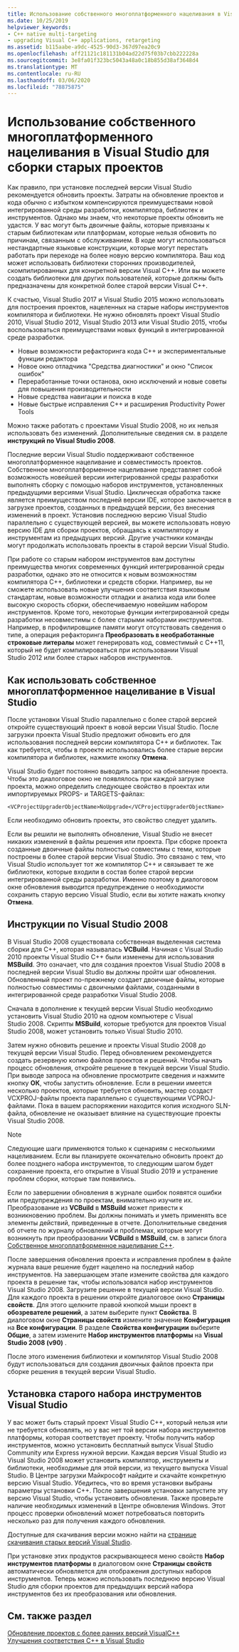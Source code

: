 ```yaml
---
title: Использование собственного многоплатформенного нацеливания в Visual Studio для сборки старых проектов
ms.date: 10/25/2019
helpviewer_keywords:
- C++ native multi-targeting
- upgrading Visual C++ applications, retargeting
ms.assetid: b115aabe-a9dc-4525-90d3-367d97ea20c9
ms.openlocfilehash: aff21121c181131b04ad22d75f03b7cbb222228a
ms.sourcegitcommit: 3e8fa01f323bc5043a48a0c18b855d38af3648d4
ms.translationtype: MT
ms.contentlocale: ru-RU
ms.lasthandoff: 03/06/2020
ms.locfileid: "78875875"
---
```

# <a name="use-native-multi-targeting-in-visual-studio-to-build-old-projects"></a>Использование собственного многоплатформенного нацеливания в Visual Studio для сборки старых проектов

Как правило, при установке последней версии Visual Studio рекомендуется обновить проекты. Затраты на обновление проектов и кода обычно с избытком компенсируются преимуществами новой интегрированной среды разработки, компилятора, библиотек и инструментов. Однако мы знаем, что некоторые проекты обновить не удастся. У вас могут быть двоичные файлы, которые привязаны к старым библиотекам или платформам, которые нельзя обновить по причинам, связанным с обслуживанием. В коде могут использоваться нестандартные языковые конструкции, которые могут перестать работать при переходе на более новую версию компилятора. Ваш код может использовать библиотеки сторонних производителей, скомпилированных для конкретной версии Visual C++. Или вы можете создать библиотеки для других пользователей, которые должны быть предназначены для конкретной более старой версии Visual C++.

К счастью, Visual Studio 2017 и Visual Studio 2015 можно использовать для построения проектов, нацеленных на старые наборы инструментов компилятора и библиотеки. Не нужно обновлять проект Visual Studio 2010, Visual Studio 2012, Visual Studio 2013 или Visual Studio 2015, чтобы воспользоваться преимуществами новых функций в интегрированной среде разработки.

  - Новые возможности рефакторинга кода C++ и экспериментальные функции редактора
  - Новое окно отладчика "Средства диагностики" и окно "Список ошибок"
  - Переработанные точки останова, окно исключений и новые советы для повышения производительности
  - Новые средства навигации и поиска в коде
  - Новые быстрые исправления C++ и расширения Productivity Power Tools

Можно также работать с проектами Visual Studio 2008, но их нельзя использовать без изменений. Дополнительные сведения см. в разделе **инструкций по Visual Studio 2008**.

Последние версии Visual Studio поддерживают собственное многоплатформенное нацеливание и совместимость проектов. Собственное многоплатформенное нацеливание представляет собой возможность новейшей версии интегрированной среды разработки выполнять сборку с помощью наборов инструментов, установленных предыдущими версиями Visual Studio. Циклическая обработка также является преимуществом последней версии IDE, которое заключается в загрузке проектов, созданных в предыдущей версии, без внесения изменений в проект. Установив последнюю версию Visual Studio параллельно с существующей версией, вы можете использовать новую версию IDE для сборки проектов, обращаясь к компилятору и инструментам из предыдущих версий. Другие участники команды могут продолжать использовать проекты в старой версии Visual Studio.

При работе со старым набором инструментов вам доступны преимущества многих современных функций интегрированной среды разработки, однако это не относится к новым возможностям компилятора C++, библиотеки и средств сборки. Например, вы не сможете использовать новые улучшения соответствия языковым стандартам, новые возможности отладки и анализа кода или более высокую скорость сборки, обеспечиваемую новейшим набором инструментов. Кроме того, некоторые функции интегрированной среды разработки несовместимы с более старыми наборами инструментов. Например, в профилировщике памяти могут отсутствовать сведения о типе, а операция рефакторинга **Преобразовать в необработанные строковые литералы** может генерировать код, совместимый с C++11, который не будет компилироваться при использовании Visual Studio 2012 или более старых наборов инструментов.

## <a name="how-to-use-native-multi-targeting-in-visual-studio"></a>Как использовать собственное многоплатформенное нацеливание в Visual Studio

После установки Visual Studio параллельно с более старой версией откройте существующий проект в новой версии Visual Studio. После загрузки проекта Visual Studio предложит обновить его для использования последней версии компилятора C++ и библиотек. Так как требуется, чтобы в проекте использовались более старые версии компилятора и библиотек, нажмите кнопку **Отмена**.

Visual Studio будет постоянно выводить запрос на обновление проекта. Чтобы это диалоговое окно не появлялось при каждой загрузке проекта, можно определить следующее свойство в проектах или импортируемых PROPS- и TARGETS-файлах:

`<VCProjectUpgraderObjectName>NoUpgrade</VCProjectUpgraderObjectName>`

Если необходимо обновить проекты, это свойство следует удалить.

Если вы решили не выполнять обновление, Visual Studio не внесет никаких изменений в файлы решения или проекта. При сборке проекта созданные двоичные файлы полностью совместимы с теми, которые построены в более старой версии Visual Studio. Это связано с тем, что Visual Studio использует тот же компилятор C++ и связывает те же библиотеки, которые входили в состав более старой версии интегрированной среды разработки. Именно поэтому в диалоговом окне обновления выводится предупреждение о необходимости сохранить старую версию Visual Studio, если вы хотите нажать кнопку **Отмена**.

## <a name="instructions-for-visual-studio-2008"></a>Инструкции по Visual Studio 2008

В Visual Studio 2008 существовала собственная выделенная система сборки для C++, которая называлась **VCBuild**. Начиная с Visual Studio 2010 проекты Visual Studio C++ были изменены для использования **MSBuild**. Это означает, что для создания проектов Visual Studio 2008 в последней версии Visual Studio вы должны пройти шаг обновления. Обновленный проект по-прежнему создает двоичные файлы, которые полностью совместимы с двоичными файлами, созданными в интегрированной среде разработки Visual Studio 2008.

Сначала в дополнение к текущей версии Visual Studio необходимо установить Visual Studio 2010 на одном компьютере с Visual Studio 2008. Скрипты **MSBuild**, которые требуются для проектов Visual Studio 2008, может установить только Visual Studio 2010.

Затем нужно обновить решение и проекты Visual Studio 2008 до текущей версии Visual Studio. Перед обновлением рекомендуется создать резервную копию файлов проектов и решений. Чтобы начать процесс обновления, откройте решение в текущей версии Visual Studio. При выводе запроса на обновление просмотрите сведения и нажмите кнопку **ОК**, чтобы запустить обновление. Если в решении имеется несколько проектов, которые требуется обновить, мастер создаст VCXPROJ-файлы проекта параллельно с существующими VCPROJ-файлами. Пока в вашем распоряжении находится копия исходного SLN-файла, обновление не оказывает влияние на существующие проекты Visual Studio 2008.

> [!NOTE]
> Следующие шаги применяются только к сценариям с несколькими нацеливанием. Если вы планируете окончательно обновить проект до более позднего набора инструментов, то следующим шагом будет сохранение проекта, его открытие в Visual Studio 2019 и устранение проблем сборки, которые там появились.

Если по завершении обновления в журнале ошибок появятся ошибки или предупреждения по проектам, внимательно изучите их. Преобразование из **VCBuild** в **MSBuild** может привести к возникновению проблем. Вы должны понимать и уметь применять все элементы действий, приведенные в отчете. Дополнительные сведения об отчете по журналу обновлений и проблемах, которые могут возникнуть при преобразовании **VCBuild** в **MSBuild**, см. в записи блога [Собственное многоплатформенное нацеливание C++](https://blogs.msdn.microsoft.com/vcblog/2009/12/08/c-native-multi-targeting/).

После завершения обновления проекта и исправления проблем в файле журнала ваше решение будет нацелено на последний набор инструментов. На завершающем этапе измените свойства для каждого проекта в решение так, чтобы использовался набор инструментов Visual Studio 2008. Загрузите решение в текущей версии Visual Studio. Для каждого проекта в решении откройте диалоговое окно **Страницы свойств**. Для этого щелкните правой кнопкой мыши проект в **обозревателе решений**, а затем выберите пункт **Свойства**. В диалоговом окне **Страницы свойств** измените значение **Конфигурация** на **Все конфигурации**. В разделе **Свойства конфигурации** выберите **Общие**, а затем измените **Набор инструментов платформы** на **Visual Studio 2008 (v90)** .

После этого изменения библиотеки и компилятор Visual Studio 2008 будут использоваться для создания двоичных файлов проекта при сборке решения в текущей версии Visual Studio.

## <a name="install-an-older-visual-studio-toolset"></a>Установка старого набора инструментов Visual Studio

У вас может быть старый проект Visual Studio C++, который нельзя или не требуется обновлять, но у вас нет той версии набора инструментов платформы, которая соответствует проекту. Чтобы получить набор инструментов, можно установить бесплатный выпуск Visual Studio Community или Express нужной версии. Каждая версия Visual Studio из Visual Studio 2008 может установить компилятор, инструменты и библиотеки, необходимые для этой версии, из текущего выпуска Visual Studio. В Центре загрузки Майкрософт найдите и скачайте конкретную версию Visual Studio. Убедитесь, что во время установки выбраны параметры установки C++. После завершения установки запустите эту версию Visual Studio, чтобы установить обновления. Также проверьте наличие необходимых изменений в Центре обновления Windows. Этот процесс проверки обновлений может потребоваться повторить несколько раз для получения каждого обновления.

Доступные для скачивания версии можно найти на [странице скачивания старых версий Visual Studio](https://visualstudio.microsoft.com/vs/older-downloads/).

При установке этих продуктов раскрывающееся меню свойств **Набор инструментов платформы** в диалоговом окне **Страницы свойств** автоматически обновляется для отображения доступных наборов инструментов. Теперь можно использовать последнюю версию Visual Studio для сборки проектов для предыдущих версий набора инструментов без их преобразования или обновления.

## <a name="see-also"></a>См. также раздел

[Обновление проектов с более ранних версий VisualC++](upgrading-projects-from-earlier-versions-of-visual-cpp.md)<br/>
[Улучшения соответствия C++ в Visual Studio](../overview/cpp-conformance-improvements.md)
